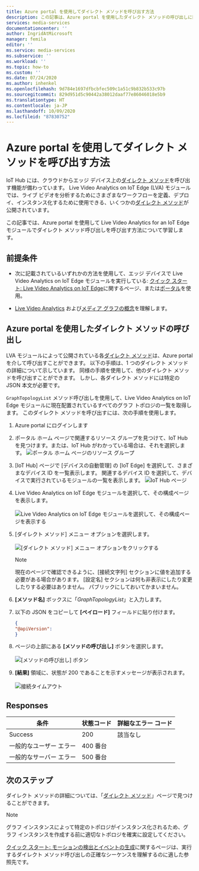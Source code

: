 ```yaml
---
title: Azure portal を使用してダイレクト メソッドを呼び出す方法
description: この記事は、Azure portal を使用したダイレクト メソッドの呼び出しに関する概要です。
services: media-services
documentationcenter: ''
author: IngridAtMicrosoft
manager: femila
editor: ''
ms.service: media-services
ms.subservice: ''
ms.workload: ''
ms.topic: how-to
ms.custom: ''
ms.date: 07/24/2020
ms.author: inhenkel
ms.openlocfilehash: 9d784e1697dfbcbfec509c1a51c9b832b533c97b
ms.sourcegitcommit: 829d951d5c90442a38012daaf77e86046018e5b9
ms.translationtype: HT
ms.contentlocale: ja-JP
ms.lasthandoff: 10/09/2020
ms.locfileid: "87830752"
---
```

# <a name="how-to-use-azure-portal-to-invoke-direct-methods"></a>Azure portal を使用してダイレクト メソッドを呼び出す方法

IoT Hub には、クラウドからエッジ デバイス上の[ダイレクト メソッド](../../iot-hub/iot-hub-devguide-direct-methods.md#method-invocation-for-iot-edge-modules)を呼び出す機能が備わっています。 Live Video Analytics on IoT Edge (LVA) モジュールでは、ライブ ビデオを分析するためにさまざまなワークフローを定義、デプロイ、インスタンス化するために使用できる、いくつかの[ダイレクト メソッド](./direct-methods.md)が公開されています。

この記事では、Azure portal を使用して Live Video Analytics for an IoT Edge モジュールでダイレクト メソッド呼び出しを呼び出す方法について学習します。

## <a name="prerequisites"></a>前提条件

* 次に記載されているいずれかの方法を使用して、エッジ デバイスで Live Video Analytics on IoT Edge モジュールを実行している: [クイック スタート: Live Video Analytics on IoT Edge](./get-started-detect-motion-emit-events-quickstart.md)に関するページ、または[ポータル](./deploy-iot-edge-device.md)を使用。

* [Live Video Analytics](./overview.md) および[メディア グラフの概念](./media-graph-concept.md)を理解します。

## <a name="invoking-direct-methods-via-azure-portal"></a>Azure portal を使用したダイレクト メソッドの呼び出し

LVA モジュールによって公開されている各[ダイレクト メソッド](./direct-methods.md)は、Azure portal を介して呼び出すことができます。 以下の手順は、1 つのダイレクト メソッドの詳細について示しています。 同様の手順を使用して、他のダイレクト メソッドを呼び出すことができます。 しかし、各ダイレクト メソッドには特定の JSON 本文が必要です。

`GraphTopologyList` メソッド呼び出しを使用して、Live Video Analytics on IoT Edge モジュールに現在配置されているすべてのグラフ トポロジの一覧を取得します。 このダイレクト メソッドを呼び出すには、次の手順を使用します。

1. Azure portal にログインします
1. ポータル ホーム ページで関連するリソース グループを見つけて、IoT Hub を見つけます。または、IoT Hub がわかっている場合は、それを選択します。
    ![ポータル ホーム ページのリソース グループ](media/use-azure-portal-to-invoke-directs-methods/portal-rg-home.png)
1. [IoT Hub] ページで [デバイスの自動管理] の [IoT Edge] を選択して、さまざまなデバイス ID を一覧表示します。 関連するデバイス ID を選択して、デバイスで実行されているモジュールの一覧を表示します。
    ![IoT Hub ページ](media/use-azure-portal-to-invoke-directs-methods/iot-hub-page.png)
1. Live Video Analytics on IoT Edge モジュールを選択して、その構成ページを表示します。<br><br>
    ![Live Video Analytics on IoT Edge モジュールを選択して、その構成ページを表示する](media/use-azure-portal-to-invoke-directs-methods/modules.png)
1. [ダイレクト メソッド] メニュー オプションを選択します。 <br><br>
    ![[ダイレクト メソッド] メニュー オプションをクリックする](media/use-azure-portal-to-invoke-directs-methods/module-details.png)
    > [!NOTE]
    > 現在のページで確認できるように、[接続文字列] セクションに値を追加する必要がある場合があります。 [設定名] セクションは何も非表示にしたり変更したりする必要はありません。 パブリックにしておいてかまいません。

1. **[メソッド名]** ボックスに「*GraphTopologyList*」と入力します。
1. 以下の JSON をコピーして **[ペイロード]** フィールドに貼り付けます。
    ```json
    {
    "@apiVersion":
    }
    ```
1. ページの上部にある **[メソッドの呼び出し]** ボタンを選択します。<br><br>
    ![[メソッドの呼び出し] ボタン](media/use-azure-portal-to-invoke-directs-methods/direct-method.png)
1. **[結果]** 領域に、状態が 200 であることを示すメッセージが表示されます。<br><br>
    ![接続タイムアウト](media/use-azure-portal-to-invoke-directs-methods/connection-timeout.png)

## <a name="responses"></a>Responses

| 条件             | 状態コード | 詳細なエラー コード |
|-----------------------|-------------|---------------------|
| Success               | 200         | 該当なし                 |
| 一般的なユーザー エラー   | 400 番台   |                     |
| 一般的なサーバー エラー | 500 番台   |                     |

## <a name="next-steps"></a>次のステップ

ダイレクト メソッドの詳細については、「[ダイレクト メソッド](./direct-methods.md)」ページで見つけることができます。

> [!NOTE]
> グラフ インスタンスによって特定のトポロジがインスタンス化されるため、グラフ インスタンスを作成する前に適切なトポロジを確実に設定してください。

[クイック スタート: モーションの検出とイベントの生成](./get-started-detect-motion-emit-events-quickstart.md)に関するページは、実行するダイレクト メソッド呼び出しの正確なシーケンスを理解するのに適した参照先です。